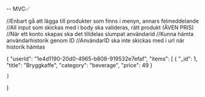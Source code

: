 -- MVC✅


//Enbart gå att lägga till produkter som finns i menyn, annars felmeddelande
//All input som skickas med i body ska valideras, rätt produkt (ÄVEN PRIS)
//När ett konto skapas ska det tilldelas slumpat användarid
//Kunna hämta användarhistorik genom ID 
//AnvändarID ska inte skickas med i url när historik hämtas



{
    "userId": "1e4d1190-20d0-4965-b808-919532e7efaf",
    "items": [
        {
            "_id": 1,
            "title": "Bryggkaffe",
            "category": "beverage",
            "price": 49 
        }

    ]
}